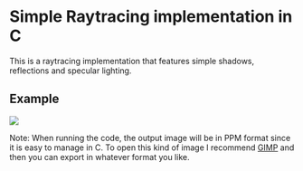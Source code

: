 # Simple Raytracing implementation in C

This is a raytracing implementation that features simple shadows, reflections and specular lighting.

## Example

![](https://i.imgur.com/6OcOZQe.png)

Note: When running the code, the output image will be in PPM format since it is easy to manage in C. To open this kind of image I recommend [GIMP](https://www.gimp.org/) and then you can export in whatever format you like.

